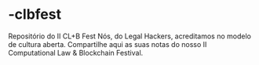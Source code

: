 # -clbfest
Repositório do II CL+B Fest 
Nós, do Legal Hackers, acreditamos no modelo de cultura aberta. Compartilhe aqui as suas notas do nosso II Computational Law & Blockchain Festival.
